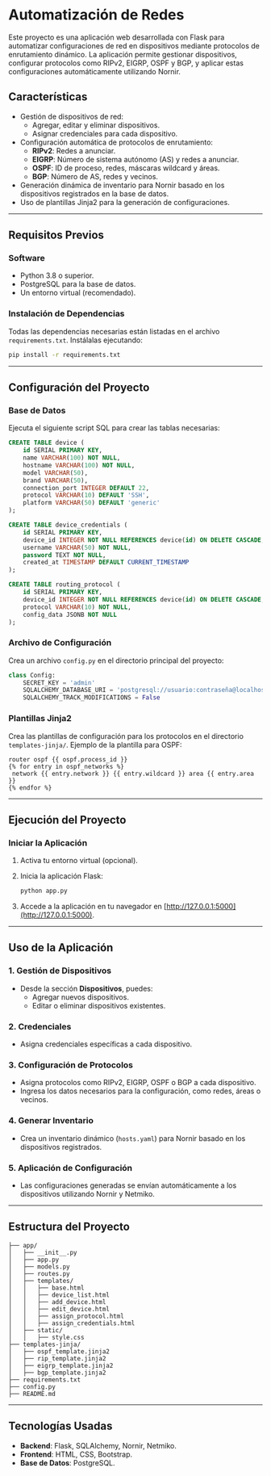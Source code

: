 
# **Automatización de Redes**

Este proyecto es una aplicación web desarrollada con Flask para automatizar configuraciones de red en dispositivos mediante protocolos de enrutamiento dinámico. La aplicación permite gestionar dispositivos, configurar protocolos como RIPv2, EIGRP, OSPF y BGP, y aplicar estas configuraciones automáticamente utilizando Nornir.

## **Características**
- Gestión de dispositivos de red:
  - Agregar, editar y eliminar dispositivos.
  - Asignar credenciales para cada dispositivo.
- Configuración automática de protocolos de enrutamiento:
  - **RIPv2**: Redes a anunciar.
  - **EIGRP**: Número de sistema autónomo (AS) y redes a anunciar.
  - **OSPF**: ID de proceso, redes, máscaras wildcard y áreas.
  - **BGP**: Número de AS, redes y vecinos.
- Generación dinámica de inventario para Nornir basado en los dispositivos registrados en la base de datos.
- Uso de plantillas Jinja2 para la generación de configuraciones.

---

## **Requisitos Previos**

### **Software**
- Python 3.8 o superior.
- PostgreSQL para la base de datos.
- Un entorno virtual (recomendado).

### **Instalación de Dependencias**
Todas las dependencias necesarias están listadas en el archivo `requirements.txt`. Instálalas ejecutando:

```bash
pip install -r requirements.txt
```

---

## **Configuración del Proyecto**

### **Base de Datos**
Ejecuta el siguiente script SQL para crear las tablas necesarias:

```sql
CREATE TABLE device (
    id SERIAL PRIMARY KEY,
    name VARCHAR(100) NOT NULL,
    hostname VARCHAR(100) NOT NULL,
    model VARCHAR(50),
    brand VARCHAR(50),
    connection_port INTEGER DEFAULT 22,
    protocol VARCHAR(10) DEFAULT 'SSH',
    platform VARCHAR(50) DEFAULT 'generic'
);

CREATE TABLE device_credentials (
    id SERIAL PRIMARY KEY,
    device_id INTEGER NOT NULL REFERENCES device(id) ON DELETE CASCADE,
    username VARCHAR(50) NOT NULL,
    password TEXT NOT NULL,
    created_at TIMESTAMP DEFAULT CURRENT_TIMESTAMP
);

CREATE TABLE routing_protocol (
    id SERIAL PRIMARY KEY,
    device_id INTEGER NOT NULL REFERENCES device(id) ON DELETE CASCADE,
    protocol VARCHAR(10) NOT NULL,
    config_data JSONB NOT NULL
);
```

### **Archivo de Configuración**
Crea un archivo `config.py` en el directorio principal del proyecto:

```python
class Config:
    SECRET_KEY = 'admin'
    SQLALCHEMY_DATABASE_URI = 'postgresql://usuario:contraseña@localhost/nombre_base_datos'
    SQLALCHEMY_TRACK_MODIFICATIONS = False
```

### **Plantillas Jinja2**
Crea las plantillas de configuración para los protocolos en el directorio `templates-jinja/`. Ejemplo de la plantilla para OSPF:

```jinja2
router ospf {{ ospf.process_id }}
{% for entry in ospf_networks %}
 network {{ entry.network }} {{ entry.wildcard }} area {{ entry.area }}
{% endfor %}
```

---

## **Ejecución del Proyecto**

### **Iniciar la Aplicación**
1. Activa tu entorno virtual (opcional).
2. Inicia la aplicación Flask:

   ```bash
   python app.py
   ```

3. Accede a la aplicación en tu navegador en [http://127.0.0.1:5000](http://127.0.0.1:5000).

---

## **Uso de la Aplicación**

### **1. Gestión de Dispositivos**
- Desde la sección **Dispositivos**, puedes:
  - Agregar nuevos dispositivos.
  - Editar o eliminar dispositivos existentes.

### **2. Credenciales**
- Asigna credenciales específicas a cada dispositivo.

### **3. Configuración de Protocolos**
- Asigna protocolos como RIPv2, EIGRP, OSPF o BGP a cada dispositivo.
- Ingresa los datos necesarios para la configuración, como redes, áreas o vecinos.

### **4. Generar Inventario**
- Crea un inventario dinámico (`hosts.yaml`) para Nornir basado en los dispositivos registrados.

### **5. Aplicación de Configuración**
- Las configuraciones generadas se envían automáticamente a los dispositivos utilizando Nornir y Netmiko.

---

## **Estructura del Proyecto**

```
├── app/
│   ├── __init__.py
│   ├── app.py
│   ├── models.py
│   ├── routes.py
│   ├── templates/
│   │   ├── base.html
│   │   ├── device_list.html
│   │   ├── add_device.html
│   │   ├── edit_device.html
│   │   ├── assign_protocol.html
│   │   ├── assign_credentials.html
│   ├── static/
│   │   ├── style.css
├── templates-jinja/
│   ├── ospf_template.jinja2
│   ├── rip_template.jinja2
│   ├── eigrp_template.jinja2
│   ├── bgp_template.jinja2
├── requirements.txt
├── config.py
├── README.md
```

---

## **Tecnologías Usadas**

- **Backend**: Flask, SQLAlchemy, Nornir, Netmiko.
- **Frontend**: HTML, CSS, Bootstrap.
- **Base de Datos**: PostgreSQL.
